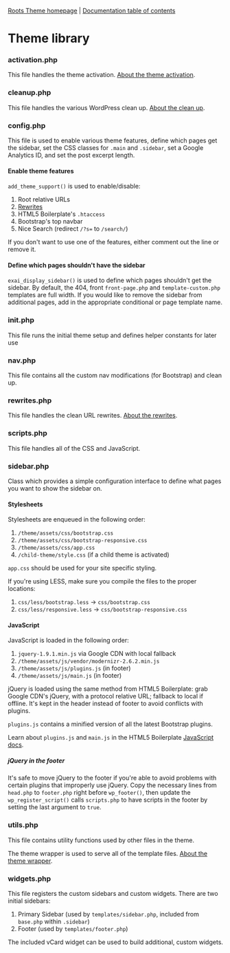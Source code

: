 [Roots Theme homepage](http://www.exaitheme.com/) | [Documentation
table of contents](TOC.md)

# Theme library

### activation.php

This file handles the theme activation. [About the theme activation](activation.md).

### cleanup.php

This file handles the various WordPress clean up. [About the clean up](cleanup.md).

### config.php

This file is used to enable various theme features, define which pages get the sidebar, set the CSS classes for `.main` and `.sidebar`, set a Google Analytics ID, and set the post excerpt length.

#### Enable theme features

`add_theme_support()` is used to enable/disable:

1. Root relative URLs
2. [Rewrites](rewrites.md)
3. HTML5 Boilerplate's `.htaccess`
4. Bootstrap's top navbar
5. Nice Search (redirect `/?s=` to `/search/`)

If you don't want to use one of the features, either comment out the line or remove it.

#### Define which pages shouldn't have the sidebar

`exai_display_sidebar()` is used to define which pages shouldn't get the sidebar. By default, the 404, front `front-page.php` and `template-custom.php` templates are full width. If you would like to remove the sidebar from additional pages, add in the appropriate conditional or page template name.

### init.php

This file runs the initial theme setup and defines helper constants for later use

### nav.php

This file contains all the custom nav modifications (for Bootstrap) and clean up.

### rewrites.php

This file handles the clean URL rewrites. [About the rewrites](rewrites.md).

### scripts.php

This file handles all of the CSS and JavaScript.

### sidebar.php

Class which provides a simple configuration interface to define what pages you want to show the sidebar on.

#### Stylesheets

Stylesheets are enqueued in the following order:

1. `/theme/assets/css/bootstrap.css`
2. `/theme/assets/css/bootstrap-responsive.css`
3. `/theme/assets/css/app.css`
4. `/child-theme/style.css` (if a child theme is activated)

`app.css` should be used for your site specific styling.

If you're using LESS, make sure you compile the files to the proper locations:

1. `css/less/bootstrap.less` -> `css/bootstrap.css`
2. `css/less/responsive.less` -> `css/bootstrap-responsive.css`

#### JavaScript

JavaScript is loaded in the following order:

1. `jquery-1.9.1.min.js` via Google CDN with local fallback
2. `/theme/assets/js/vendor/modernizr-2.6.2.min.js`
3. `/theme/assets/js/plugins.js` (in footer)
4. `/theme/assets/js/main.js` (in footer)

jQuery is loaded using the same method from HTML5 Boilerplate: grab Google CDN's jQuery, with a protocol relative URL; fallback to local if offline. It's kept in the header instead of footer to avoid conflicts with plugins.

`plugins.js` contains a minified version of all the latest Bootstrap plugins.

Learn about `plugins.js` and `main.js` in the HTML5 Boilerplate [JavaScript docs](https://github.com/h5bp/html5-boilerplate/blob/master/doc/js.md).

##### jQuery in the footer

It's safe to move jQuery to the footer if you're able to avoid problems with certain plugins that improperly use jQuery. Copy the necessary lines from `head.php` to `footer.php` right before `wp_footer()`, then update the `wp_register_script()` calls `scripts.php` to have scripts in the footer by setting the last argument to `true`.

### utils.php

This file contains utility functions used by other files in the theme.

The theme wrapper is used to serve all of the template files. [About the theme wrapper](wrapper.md).

### widgets.php

This file registers the custom sidebars and custom widgets. There are two initial sidebars:

1. Primary Sidebar (used by `templates/sidebar.php`, included from `base.php` within `.sidebar`)
2. Footer (used by `templates/footer.php`)

The included vCard widget can be used to build additional, custom widgets.
